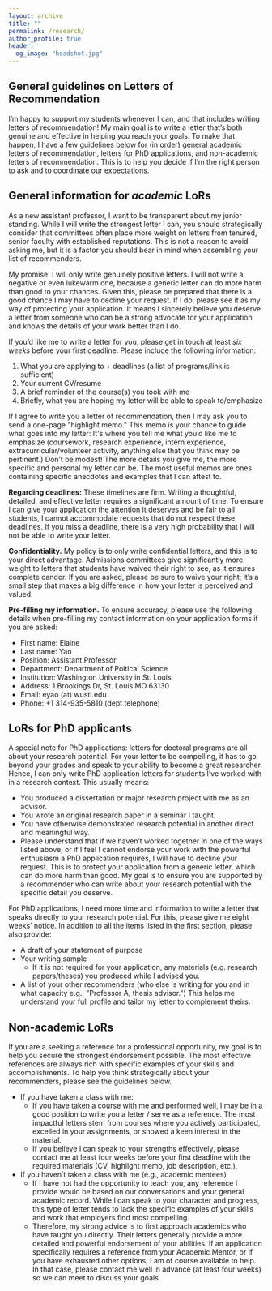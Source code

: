 ```yaml
---
layout: archive
title: ""
permalink: /research/
author_profile: true
header:
  og_image: "headshot.jpg"
---
```



## General guidelines on Letters of Recommendation

I’m happy to support my students whenever I can, and that includes writing letters of recommendation! My main goal is to write a letter that’s both genuine and effective in helping you reach your goals. To make that happen, I have a few guidelines below for (in order) general academic letters of recommendation, letters for PhD applications, and non-academic letters of recommendation. This is to help you decide if I’m the right person to ask and to coordinate our expectations. 

## General information for _academic_ LoRs

As a new assistant professor, I want to be transparent about my junior standing. While I will write the strongest letter I can, you should strategically consider that committees often place more weight on letters from tenured, senior faculty with established reputations. This is not a reason to avoid asking me, but it is a factor you should bear in mind when assembling your list of recommenders.

My promise: I will only write genuinely positive letters. I will not write a negative or even lukewarm one, because a generic letter can do more harm than good to your chances. Given this, please be prepared that there is a good chance I may have to decline your request. If I do, please see it as my way of protecting your application. It means I sincerely believe you deserve a letter from someone who can be a strong advocate for your application and knows the details of your work better than I do. 

If you’d like me to write a letter for you, please get in touch at least *six weeks* before your first deadline. Please include the following information: 
1. What you are applying to + deadlines (a list of programs/link is sufficient) 
2. Your current CV/resume
3. A brief reminder of the course(s) you took with me
4. Briefly, what you are hoping my letter will be able to speak to/emphasize

If I agree to write you a letter of recommendation, then I may ask you to send a one-page "highlight memo." This memo is your chance to guide what goes into my letter: It's where you tell me what you’d like me to emphasize (coursework, research experience, intern experience, extracurricular/volunteer activity, anything else that you think may be pertinent.) Don’t be modest! The more details you give me, the more specific and personal my letter can be. The most useful memos are ones containing specific anecdotes and examples that I can attest to.

**Regarding deadlines:** These timelines are firm. Writing a thoughtful, detailed, and effective letter requires a significant amount of time. To ensure I can give your application the attention it deserves and be fair to all students, I cannot accommodate requests that do not respect these deadlines. If you miss a deadline, there is a very high probability that I will not be able to write your letter.

**Confidentiality.** My policy is to only write confidential letters, and this is to your direct advantage. Admissions committees give significantly more weight to letters that students have waived their right to see, as it ensures complete candor. If you are asked, please be sure to waive your right; it’s a small step that makes a big difference in how your letter is perceived and valued.

**Pre-filling my information.** To ensure accuracy, please use the following details when pre-filling my contact information on your application forms if you are asked:

- First name: Elaine
- Last name: Yao
- Position: Assistant Professor
- Department: Department of Poitical Science
- Institution: Washington University in St. Louis
- Address: 1 Brookings Dr, St. Louis MO 63130
- Email: eyao (at) wustl.edu
- Phone: +1 314-935-5810 (dept telephone) 

## LoRs for PhD applicants 

A special note for PhD applications: letters for doctoral programs are all about your research potential. For your letter to be compelling, it has to go beyond your grades and speak to your ability to become a great researcher. Hence, I can only write PhD application letters for students I’ve worked with in a research context. This usually means:
- You produced a dissertation or major research project with me as an advisor.
- You wrote an original research paper in a seminar I taught.
- You have otherwise demonstrated research potential in another direct and meaningful way.
- Please understand that if we haven’t worked together in one of the ways listed above, or if I feel I cannot endorse your work with the powerful enthusiasm a PhD application requires, I will have to decline your request. This is to protect your application from a generic letter, which can do more harm than good. My goal is to ensure you are supported by a recommender who can write about your research potential with the specific detail you deserve.

For PhD applications, I need more time and information to write a letter that speaks directly to your research potential. For this, please give me eight weeks’ notice. In addition to all the items listed in the first section, please also provide:

- A draft of your statement of purpose
- Your writing sample
  - If it is not required for your application, any materials (e.g. research papers/theses) you produced while I advised you. 
- A list of your other recommenders (who else is writing for you and in what capacity e.g., "Professor A, thesis advisor.") This helps me understand your full profile and tailor my letter to complement theirs.

## Non-academic LoRs

If you are a seeking a reference for a professional opportunity, my goal is to help you secure the strongest endorsement possible. The most effective references are always rich with specific examples of your skills and accomplishments. To help you think strategically about your recommenders, please see the guidelines below.
- If you have taken a class with me: 
  - If you have taken a course with me and performed well, I may be in a good position to write you a letter / serve as a reference. The most impactful letters stem from courses where you actively participated, excelled in your assignments, or showed a keen interest in the material.
  - If you believe I can speak to your strengths effectively, please contact me at least four weeks before your first deadline with the required materials (CV, highlight memo, job description, etc.).
- If you haven’t taken a class with me (e.g., academic mentees)
  - If I have not had the opportunity to teach you, any reference I provide would be based on our conversations and your general academic record. While I can speak to your character and progress, this type of letter tends to lack the specific examples of your skills and work that employers find most compelling.
  - Therefore, my strong advice is to first approach academics who have taught you directly. Their letters generally provide a more detailed and powerful endorsement of your abilities. If an application specifically requires a reference from your Academic Mentor, or if you have exhausted other options, I am of course available to help. In that case, please contact me well in advance (at least four weeks) so we can meet to discuss your goals.


